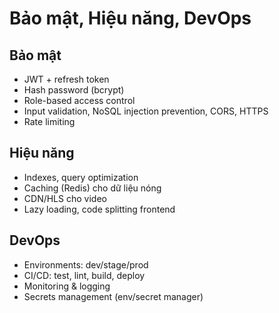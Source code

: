 # Bảo mật, Hiệu năng, DevOps

## Bảo mật
- JWT + refresh token
- Hash password (bcrypt)
- Role-based access control
- Input validation, NoSQL injection prevention, CORS, HTTPS
- Rate limiting

## Hiệu năng
- Indexes, query optimization
- Caching (Redis) cho dữ liệu nóng
- CDN/HLS cho video
- Lazy loading, code splitting frontend

## DevOps
- Environments: dev/stage/prod
- CI/CD: test, lint, build, deploy
- Monitoring & logging
- Secrets management (env/secret manager)
